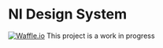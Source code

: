 # NI Design System
[![Waffle.io](https://img.shields.io/waffle/label/evancohen/smart-mirror/in%20progress.svg)]()
This project is a work in progress
